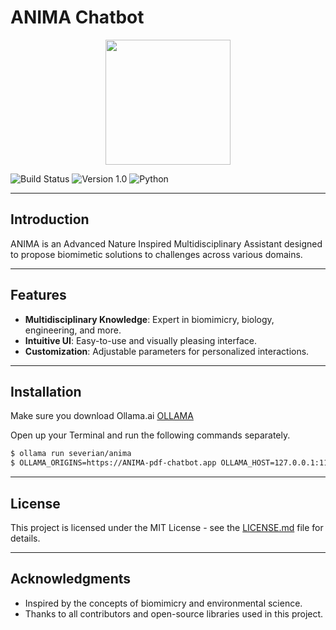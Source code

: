 # ANIMA Chatbot 

<div align="center">
    <img src="your-logo-url-here" width="200">
</div>

![Build Status](https://img.shields.io/badge/build-passing-green)
![Version 1.0](https://img.shields.io/badge/version-1.0-blue)
![Python](https://img.shields.io/badge/python-3.8+-blue)

---

## Introduction 

ANIMA is an Advanced Nature Inspired Multidisciplinary Assistant designed to propose biomimetic solutions to challenges across various domains.

---

## Features 

- **Multidisciplinary Knowledge**: Expert in biomimicry, biology, engineering, and more.
- **Intuitive UI**: Easy-to-use and visually pleasing interface.
- **Customization**: Adjustable parameters for personalized interactions.

---

## Installation 

Make sure you download Ollama.ai [OLLAMA](https://ollama.ai/)

Open up your Terminal and run the following commands separately.

```bash
$ ollama run severian/anima
$ OLLAMA_ORIGINS=https://ANIMA-pdf-chatbot.app OLLAMA_HOST=127.0.0.1:11435 ollama serve
```

---

## License 

This project is licensed under the MIT License - see the [LICENSE.md](LICENSE.md) file for details.

---

## Acknowledgments 

- Inspired by the concepts of biomimicry and environmental science.
- Thanks to all contributors and open-source libraries used in this project.

